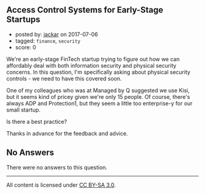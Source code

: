 ## Access Control Systems for Early-Stage Startups

- posted by: [jackar](https://stackexchange.com/users/3498409/jackar) on 2017-07-06
- tagged: `finance`, `security`
- score: 0

We're an early-stage FinTech startup trying to figure out how we can affordably deal with both information security and physical security concerns. In this question, I'm specifically asking about physical security controls - we need to have this covered soon.

One of my colleagues who was at Managed by Q suggested we use Kisi, but it seems kind of pricey given we're only 15 people. Of course, there's always ADP and Protection1, but they seem a little too enterprise-y for our small startup.

Is there a best practice?

Thanks in advance for the feedback and advice.

## No Answers

There were no answers to this question.


---

All content is licensed under [CC BY-SA 3.0](https://creativecommons.org/licenses/by-sa/3.0/).
